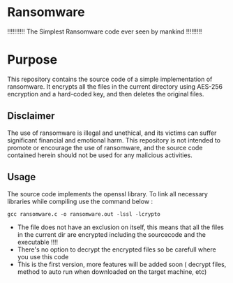# Ransomware
!!!!!!!!!! The Simplest Ransomware code ever seen by mankind !!!!!!!!!

<h1> Purpose </h1>

This repository contains the source code of a simple implementation of ransomware. It encrypts all the files in the current directory using AES-256 encryption and a hard-coded key, and then deletes the original files.

<h2> Disclaimer </h2>

The use of ransomware is illegal and unethical, and its victims can suffer significant financial and emotional harm. This repository is not intended to promote or encourage the use of ransomware, and the source code contained herein should not be used for any malicious activities.

<h2> Usage </h2>

The source code implements the openssl library.
To link all necessary libraries while compiling use the command below :

```
gcc ransomware.c -o ransomware.out -lssl -lcrypto
```
- The file does not have an exclusion on itself, this means that all the files in the current dir are encrypted including the sourcecode and the executable !!!!
- There's no option to decrypt the encrypted files so be carefull where you use this code 
- This is the first version, more features will be added soon ( decrypt files, method to auto run when downloaded on the target machine, etc)
